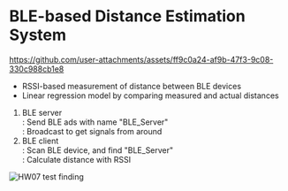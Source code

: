 # BLE-based Distance Estimation System 




https://github.com/user-attachments/assets/ff9c0a24-af9b-47f3-9c08-330c988cb1e8

- RSSI-based measurement of distance between BLE devices
- Linear regression model by comparing measured and actual distances

1. BLE server <br>
: Send BLE ads with name "BLE_Server" <br>
: Broadcast to get signals from around
2. BLE client <br>
: Scan BLE device, and find "BLE_Server" <br>
: Calculate distance with RSSI

![HW07 test finding](https://github.com/user-attachments/assets/d81c3998-2659-4c95-b9e7-9cd0a991d32c)
